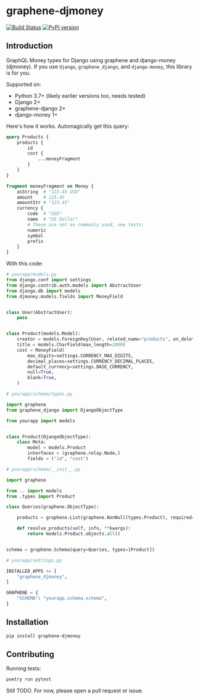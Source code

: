 # graphene-djmoney

[![Build Status](https://travis-ci.org/UpliftAgency/graphene-djmoney.svg?branch=master)](https://travis-ci.org/UpliftAgency/graphene-djmoney) [![PyPI version](https://badge.fury.io/py/graphene-djmoney.svg)](https://badge.fury.io/py/graphene-djmoney)

## Introduction

GraphQL Money types for Django using graphene and django-money (djmoney). If you use `django`, `graphene_django`, and `django-money`, this library is for you.

Supported on:

* Python 3.7+ (likely earlier versions too, needs tested)
* Django 2+
* graphene-django 2+
* django-money 1+

Here's how it works. Automagically get this query:

```graphql
query Products {
    products {
        id
        cost {
            ...moneyFragment
        }
    }
}

fragment moneyFragment on Money {
    asString  # "123.45 USD"
    amount    # 123.45
    amountStr # "123.45"
    currency {
        code  # "USD"
        name  # "US Dollar"
        # These are not as commonly used, see tests:
        numeric
        symbol
        prefix
    }
}
```

With this code:

```python
# yourapp/models.py
from django.conf import settings
from django.contrib.auth.models import AbstractUser
from django.db import models
from djmoney.models.fields import MoneyField


class User(AbstractUser):
    pass


class Product(models.Model):
    creator = models.ForeignKey(User, related_name="products", on_delete=models.CASCADE)
    title = models.CharField(max_length=2000)
    cost = MoneyField(
        max_digits=settings.CURRENCY_MAX_DIGITS,
        decimal_places=settings.CURRENCY_DECIMAL_PLACES,
        default_currency=settings.BASE_CURRENCY,
        null=True,
        blank=True,
    )

# yourapp/schema/types.py

import graphene
from graphene_django import DjangoObjectType

from yourapp import models


class Product(DjangoObjectType):
    class Meta:
        model = models.Product
        interfaces = (graphene.relay.Node,)
        fields = ("id", "cost")

# yourapp/schema/__init__.py

import graphene

from .. import models
from .types import Product

class Queries(graphene.ObjectType):

    products = graphene.List(graphene.NonNull(types.Product), required=True)

    def resolve_products(self, info, **kwargs):
        return models.Product.objects.all()


schema = graphene.Schema(query=Queries, types=[Product])

# yourapp/settings.py

INSTALLED_APPS += [
    "graphene_djmoney",
]

GRAPHENE = {
    "SCHEMA": "yourapp.schema.schema",
}

```

## Installation

```bash
pip install graphene-djmoney
```

## Contributing

Running tests:

```bash
poetry run pytest
```

Still TODO. For now, please open a pull request or issue.
